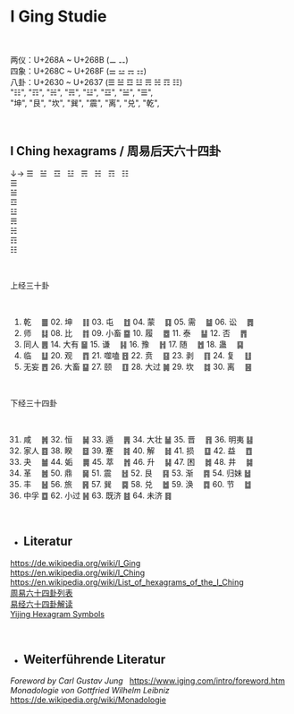 # I Ging Studie

<br>

两仪：U+268A ~ U+268B (⚊ ⚋) <br>
四象：U+268C ~ U+268F (⚌ ⚍ ⚎ ⚏) <br>
八卦：U+2630 ~ U+2637 (☰ ☱ ☲ ☳ ☴ ☵ ☶ ☷) <br>
"☷", "☶", "☵", "☴",  "☳", "☲", "☱", "☰", <br>
"坤", "艮", "坎", "巽", "震", "离", "兑", "乾", <br>

<br>

## I Ching hexagrams / 周易后天六十四卦 <br>

↓→  ☰ &nbsp; ☱ &nbsp; ☲ &nbsp; ☳ &nbsp; ☴ &nbsp; ☵ &nbsp; ☶ &nbsp; ☷ <br>
☰                             <br>
☱                             <br>
☲                             <br>
☳                             <br>
☴                             <br>
☵                             <br>
☶                             <br>
☷                             <br>

<br>

上经三十卦 <br>

<br>

01. 乾　 ䷀	02. 坤　 ䷁	03. 屯　 ䷂	04. 蒙　 ䷃	05. 需　 ䷄	06. 讼　 ䷅ <br>
07. 师　 ䷆	08. 比　 ䷇	09. 小畜 ䷈	10. 履　 ䷉	11. 泰　 ䷊	12. 否　 ䷋ <br>
13. 同人 ䷌	14. 大有 ䷍	15. 谦　 ䷎	16. 豫　 ䷏	17. 随　 ䷐	18. 蛊　 ䷑ <br>
19. 临　 ䷒	20. 观　 ䷓	21. 噬嗑 ䷔	22. 贲　 ䷕	23. 剥　 ䷖	24. 复　 ䷗ <br>
25. 无妄 ䷘	26. 大畜 ䷙	27. 颐　 ䷚	28. 大过 ䷛	29. 坎　 ䷜	30. 离　 ䷝ <br>

<br>

下经三十四卦 <br>

<br>

31. 咸　 ䷞	32. 恒　 ䷟	33. 遁　 ䷠	34. 大壮 ䷡	35. 晋　 ䷢	36. 明夷 ䷣ <br>
37. 家人 ䷤	38. 睽　 ䷥	39. 蹇　 ䷦	40. 解　 ䷧	41. 损　 ䷨	42. 益　 ䷩ <br>
43. 夬　 ䷪	44. 姤　 ䷫	45. 萃　 ䷬	46. 升　 ䷭	47. 困　 ䷮	48. 井　 ䷯ <br>
49. 革　 ䷰	50. 鼎　 ䷱	51. 震　 ䷲	52. 艮　 ䷳	53. 渐　 ䷴	54. 归妹 ䷵ <br>
55. 丰　 ䷶	56. 旅　 ䷷	57. 巽　 ䷸	58. 兑　 ䷹	59. 涣　 ䷺	60. 节　 ䷻ <br>
61. 中孚 ䷼	62. 小过 ䷽	63. 既济 ䷾	64. 未济 ䷿                         <br>

<br>

* ## Literatur <br>
<https://de.wikipedia.org/wiki/I_Ging> <br>
<https://en.wikipedia.org/wiki/I_Ching> <br>
<https://en.wikipedia.org/wiki/List_of_hexagrams_of_the_I_Ching> <br>
[周易六十四卦列表](https://zh.wikipedia.org/wiki/%E5%91%A8%E6%98%93%E5%85%AD%E5%8D%81%E5%9B%9B%E5%8D%A6%E5%88%97%E8%A1%A8) <br>
[易经六十四卦解读](https://baike.baidu.com/item/%E6%98%93%E7%BB%8F%E5%85%AD%E5%8D%81%E5%9B%9B%E5%8D%A6) <br>
[Yijing Hexagram Symbols](http://www.unicode.org/charts/PDF/U4DC0.pdf) <br>

<br>

* ## Weiterführende Literatur <br>
*Foreword by Carl Gustav Jung* &nbsp; <https://www.iging.com/intro/foreword.htm> <br>
*Monadologie von Gottfried Wilhelm Leibniz* &nbsp; <https://de.wikipedia.org/wiki/Monadologie>
